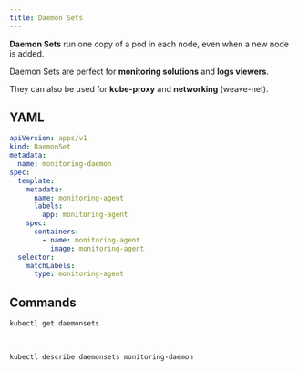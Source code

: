 ```yaml
---
title: Daemon Sets
---
```


**Daemon Sets** run one copy of a pod in each node, even when a new node is added.

Daemon Sets are perfect for **monitoring solutions** and **logs viewers**.

They can also be used for **kube-proxy** and **networking** (weave-net).


## YAML

```yaml title="deamonset-definition.yml"
apiVersion: apps/v1
kind: DaemonSet
metadata:
  name: monitoring-daemon
spec:
  template:
    metadata:
      name: monitoring-agent
      labels:
        app: monitoring-agent
    spec:
      containers:
        - name: monitoring-agent
          image: monitoring-agent
  selector:
    matchLabels:
      type: monitoring-agent
```

## Commands

```shell title="List Daemon Sets"
kubectl get daemonsets
```

<br/>

```shell title="Get details about a daemon set"
kubectl describe daemonsets monitoring-daemon
```
